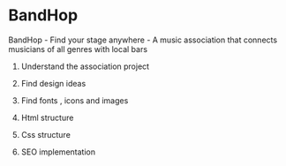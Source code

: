 # BandHop
BandHop - Find your stage anywhere - A music association that connects musicians of all genres with local bars

1. Understand the association project

2. Find design ideas 

3. Find fonts , icons and images

4. Html structure

5. Css structure

6. SEO implementation





